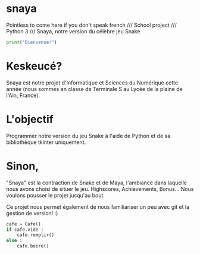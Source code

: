 # snaya
Pointless to come here if you don't speak french /// School project /// Python 3 /// Snaya, notre version du célèbre jeu Snake

```python
print("Bienvenue!")
```

# Keskeucé?

Snaya est notre projet d'Informatique et Sciences du Numérique cette année (nous sommes en classe de Terminale S au Lycée de la plaine de l'Ain, France).

# L'objectif

Programmer notre version du jeu Snake à l'aide de Python et de sa bibliothèque tkinter uniquement.

# Sinon,

"Snaya" est la contraction de Snake et de Maya, l'ambiance dans laquelle nous avons choisi de situer le jeu.
Highscores, Achievements, Bonus... Nous voulons pousser le projet jusqu'au bout.

Ce projet nous permet également de nous familiariser un peu avec git et la gestion de version! :)

```python
cafe = Cafe()
if cafe.vide :
	cafe.remplir()
else :
	cafe.boire()
```